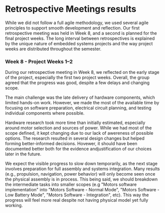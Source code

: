 # Retrospective Meetings results
While we did not follow a full agile methodology, we used several agile principles to support smooth development and reflection. Our first retrospective meeting was held in Week 8, and a second is planned for the final project weeks. The long interval between retrospectives is explained by the unique nature of embedded systems projects and the way project weeks are distributed throughout the semester.

### Week 8 - Project Weeks 1–2
During our retrospective meeting in Week 8, we reflected on the early stage of the project, especially the first two project weeks. Overall, the group agreed that the progress was good, despite a few delays and changing scope.

The main challenge was the late delivery of hardware components, which limited hands-on work. However, we made the most of the available time by focusing on software preparation, electrical circuit planning, and testing individual components where possible.

Hardware research took more time than initially estimated, especially around motor selection and sources of power. While we had most of the scope defined, it kept changing due to our lack of awereness of possible options. The research resulted in several design changes but helped forming better-informed decisions. Hovewer, it should have been documented better both for the evidence andjustification of our choices later in the future.

We expect the visible progress to slow down temporarily, as the next stage involves preparation for full assembly and systems integration. Many results (e.g., propulsion, navigation, power behavior) will only become seen once the physical assembly is in process. This being said, we should breakdown the intermediate tasks into smaller scopes (e.g "Motors software implementation" into "Motors Software - Normal Mode", "Motors Software - Low Battery Mode", "Motors Software - Integration", etc). This way the progress will feel more real despite not having physical model yet fully working.